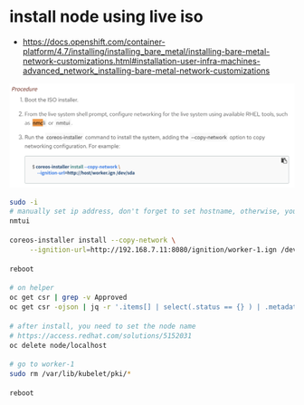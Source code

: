 # install node using live iso

- https://docs.openshift.com/container-platform/4.7/installing/installing_bare_metal/installing-bare-metal-network-customizations.html#installation-user-infra-machines-advanced_network_installing-bare-metal-network-customizations


![](imgs/2021-06-30-18-32-23.png)

```bash
sudo -i
# manually set ip address, don't forget to set hostname, otherwise, you will get 'localhost'
nmtui

coreos-installer install --copy-network \
     --ignition-url=http://192.168.7.11:8080/ignition/worker-1.ign /dev/sda --insecure-ignition

reboot

# on helper
oc get csr | grep -v Approved
oc get csr -ojson | jq -r '.items[] | select(.status == {} ) | .metadata.name' | xargs oc adm certificate approve

# after install, you need to set the node name
# https://access.redhat.com/solutions/5152031
oc delete node/localhost

# go to worker-1
sudo rm /var/lib/kubelet/pki/*

reboot


```